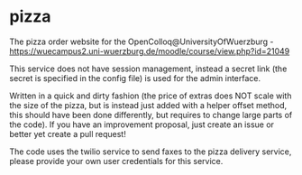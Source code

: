 # pizza
The pizza order website for the OpenColloq@UniversityOfWuerzburg - https://wuecampus2.uni-wuerzburg.de/moodle/course/view.php?id=21049

This service does not have session management, instead a secret link (the secret is specified in the config file) is used for the admin interface.

Written in a quick and dirty fashion (the price of extras does NOT scale with the size of the pizza, but is instead just added with a helper offset method, this should have been done differently, but requires to change large parts of the code). If you have an improvement proposal, just create an issue or better yet create a pull request!

The code uses the twilio service to send faxes to the pizza delivery service, please provide your own user credentials for this service. 
